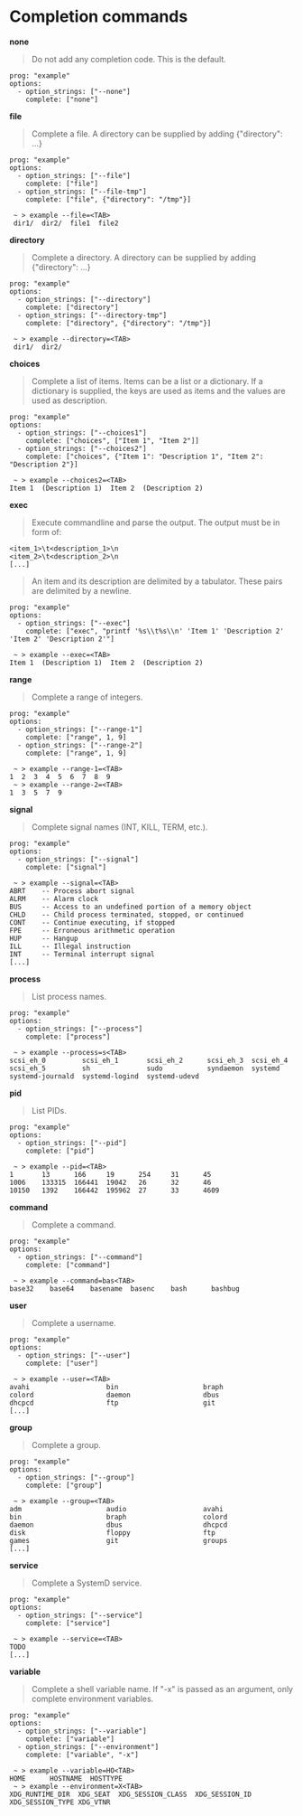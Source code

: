 Completion commands
===================

**none**

> Do not add any completion code.
> This is the default.

```
prog: "example"
options:
  - option_strings: ["--none"]
    complete: ["none"]
```

**file**

> Complete a file.
> A directory can be supplied by adding {"directory": ...}

```
prog: "example"
options:
  - option_strings: ["--file"]
    complete: ["file"]
  - option_strings: ["--file-tmp"]
    complete: ["file", {"directory": "/tmp"}]
```

```
 ~ > example --file=<TAB>
 dir1/  dir2/  file1  file2
```

**directory**

> Complete a directory.
> A directory can be supplied by adding {"directory": ...}

```
prog: "example"
options:
  - option_strings: ["--directory"]
    complete: ["directory"]
  - option_strings: ["--directory-tmp"]
    complete: ["directory", {"directory": "/tmp"}]
```

```
 ~ > example --directory=<TAB>
 dir1/  dir2/
```

**choices**

> Complete a list of items. Items can be a list or a dictionary.
> If a dictionary is supplied, the keys are used as items and the values are used
> as description.

```
prog: "example"
options:
  - option_strings: ["--choices1"]
    complete: ["choices", ["Item 1", "Item 2"]]
  - option_strings: ["--choices2"]
    complete: ["choices", {"Item 1": "Description 1", "Item 2": "Description 2"}]
```

```
 ~ > example --choices2=<TAB>
Item 1  (Description 1)  Item 2  (Description 2)
```

**exec**

> Execute commandline and parse the output.
> The output must be in form of:
```
<item_1>\t<description_1>\n
<item_2>\t<description_2>\n
[...]
```
> An item and its description are delimited by a tabulator.
> These pairs are delimited by a newline.

```
prog: "example"
options:
  - option_strings: ["--exec"]
    complete: ["exec", "printf '%s\\t%s\\n' 'Item 1' 'Description 2' 'Item 2' 'Description 2'"]
```

```
 ~ > example --exec=<TAB>
Item 1  (Description 1)  Item 2  (Description 2)
```

**range**

> Complete a range of integers.

```
prog: "example"
options:
  - option_strings: ["--range-1"]
    complete: ["range", 1, 9]
  - option_strings: ["--range-2"]
    complete: ["range", 1, 9]
```

```
 ~ > example --range-1=<TAB>
1  2  3  4  5  6  7  8  9
 ~ > example --range-2=<TAB>
1  3  5  7  9
```

**signal**

> Complete signal names (INT, KILL, TERM, etc.).

```
prog: "example"
options:
  - option_strings: ["--signal"]
    complete: ["signal"]
```

```
 ~ > example --signal=<TAB>
ABRT    -- Process abort signal
ALRM    -- Alarm clock
BUS     -- Access to an undefined portion of a memory object
CHLD    -- Child process terminated, stopped, or continued
CONT    -- Continue executing, if stopped
FPE     -- Erroneous arithmetic operation
HUP     -- Hangup
ILL     -- Illegal instruction
INT     -- Terminal interrupt signal
[...]
```

**process**

> List process names.

```
prog: "example"
options:
  - option_strings: ["--process"]
    complete: ["process"]
```

```
 ~ > example --process=s<TAB>
scsi_eh_0         scsi_eh_1       scsi_eh_2      scsi_eh_3  scsi_eh_4
scsi_eh_5         sh              sudo           syndaemon  systemd
systemd-journald  systemd-logind  systemd-udevd
```

**pid**

> List PIDs.

```
prog: "example"
options:
  - option_strings: ["--pid"]
    complete: ["pid"]
```

```
 ~ > example --pid=<TAB>
1       13      166     19      254     31      45
1006    133315  166441  19042   26      32      46
10150   1392    166442  195962  27      33      4609
```

**command**

> Complete a command.

```
prog: "example"
options:
  - option_strings: ["--command"]
    complete: ["command"]
```

```
 ~ > example --command=bas<TAB>
base32    base64    basename  basenc    bash      bashbug
```

**user**

> Complete a username.

```
prog: "example"
options:
  - option_strings: ["--user"]
    complete: ["user"]
```

```
 ~ > example --user=<TAB>
avahi                   bin                     braph
colord                  daemon                  dbus
dhcpcd                  ftp                     git
[...]
```

**group**

> Complete a group.

```
prog: "example"
options:
  - option_strings: ["--group"]
    complete: ["group"]
```

```
 ~ > example --group=<TAB>
adm                     audio                   avahi
bin                     braph                   colord
daemon                  dbus                    dhcpcd
disk                    floppy                  ftp
games                   git                     groups
[...]
```

**service**

> Complete a SystemD service.

```
prog: "example"
options:
  - option_strings: ["--service"]
    complete: ["service"]
```

```
 ~ > example --service=<TAB>
TODO
[...]
```

**variable**

> Complete a shell variable name.
> If "-x" is passed as an argument, only complete environment variables.

```
prog: "example"
options:
  - option_strings: ["--variable"]
    complete: ["variable"]
  - option_strings: ["--environment"]
    complete: ["variable", "-x"]
```

```
 ~ > example --variable=HO<TAB>
HOME      HOSTNAME  HOSTTYPE
 ~ > example --environment=X<TAB>
XDG_RUNTIME_DIR  XDG_SEAT  XDG_SESSION_CLASS  XDG_SESSION_ID
XDG_SESSION_TYPE XDG_VTNR
```
